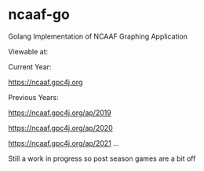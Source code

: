 # ncaaf-go
Golang Implementation of NCAAF Graphing Application

Viewable at:

  Current Year:

   https://ncaaf.gpc4j.org
  
  Previous Years:
  
   https://ncaaf.gpc4j.org/ap/2019
   
   https://ncaaf.gpc4j.org/ap/2020
   
   https://ncaaf.gpc4j.org/ap/2021
   ...
   
Still a work in progress so post season games are a bit off

